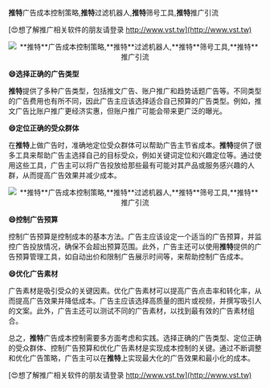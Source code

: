 **推特**广告成本控制策略,**推特**过滤机器人,**推特**筛号工具,**推特**推广引流

[😍想了解推广相关软件的朋友请登录 http://www.vst.tw](http://www.vst.tw)

 <center><img src="https://vst.tw/MP4/tuiguang/png/8.png" alt="**推特**广告成本控制策略,**推特**过滤机器人,**推特**筛号工具,**推特**推广引流"></center>

**😄选择正确的广告类型**

**推特**提供了多种广告类型，包括推文广告、账户推广和趋势话题广告等。不同类型的广告费用也有所不同，因此广告主应该选择适合自己预算的广告类型。例如，推文广告比账户推广更经济实惠，但账户推广可能会带来更广泛的曝光。

**😄定位正确的受众群体**

在**推特**上做广告时，准确地定位受众群体可以帮助广告主节省成本。**推特**提供了很多工具来帮助广告主选择自己的目标受众，例如关键词定位和兴趣定位等。通过使用这些工具，广告主可以将广告投放给那些最有可能对其产品或服务感兴趣的人群，从而提高广告效果并减少成本。

 <center><img src="https://vst.tw/MP4/tuiguang/png/4.png" alt="**推特**广告成本控制策略,**推特**过滤机器人,**推特**筛号工具,**推特**推广引流"></center>

**😄控制广告预算**

控制广告预算是控制成本的基本方法。广告主应该设定一个适当的广告预算，并监控广告投放情况，确保不会超出预算范围。此外，广告主还可以使用**推特**提供的广告预算管理工具，如自动出价和限制广告展示时间等，来帮助控制广告成本。

**😄优化广告素材**

广告素材是吸引受众的关键因素。优化广告素材可以提高广告点击率和转化率，从而提高广告效果并降低成本。广告主应该选择高质量的图片或视频，并撰写吸引人的文案。此外，广告主还可以测试不同的广告素材，以找到最有效的广告素材组合。

总之，**推特**广告成本控制需要多方面考虑和实践。选择正确的广告类型、定位正确的受众群体、控制广告预算和优化广告素材是实现成本控制的关键。通过不断调整和优化广告策略，广告主可以在**推特**上实现最大化的广告效果和最小化的成本。

[😍想了解推广相关软件的朋友请登录 http://www.vst.tw](http://www.vst.tw)



